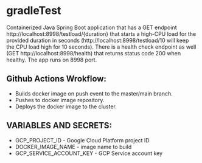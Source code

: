 # gradleTest

Containerized Java Spring Boot application that has a GET endpoint http://localhost:8998/testload/{duration}  that starts a high-CPU load for the provided duration in seconds (http://localhost:8998/testload/10 will keep the CPU load high for 10 seconds).
There is a health check endpoint as well (GET http://localhost:8998/health) that returns status code 200 when healthy.
The app runs on 8998 port.

## Github Actions Wrokflow:
* Builds docker image on push event to the master/main branch.
* Pushes to docker image repository.
* Deploys the docker image to the cluster.


## VARIABLES AND SECRETS:
* GCP_PROJECT_ID - Google Cloud Platform project ID
* DOCKER_IMAGE_NAME - image name to build
* GCP_SERVICE_ACCOUNT_KEY - GCP Service account key
